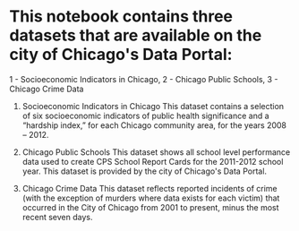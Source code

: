 # This notebook contains three datasets that are available on the city of Chicago's Data Portal:

1 - Socioeconomic Indicators in Chicago,
2 - Chicago Public Schools,
3 - Chicago Crime Data

1. Socioeconomic Indicators in Chicago
This dataset contains a selection of six socioeconomic indicators of public health significance and a “hardship index,” for each Chicago community area, for the years 2008 – 2012.

2. Chicago Public Schools
This dataset shows all school level performance data used to create CPS School Report Cards for the 2011-2012 school year. This dataset is provided by the city of Chicago's Data Portal.

3. Chicago Crime Data
This dataset reflects reported incidents of crime (with the exception of murders where data exists for each victim) that occurred in the City of Chicago from 2001 to present, minus the most recent seven days.
